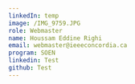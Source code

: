 ```yaml
---
linkedIn: temp
image: /IMG_9759.JPG
role: Webmaster
name: Houssam Eddine Righi
email: webmaster@ieeeconcordia.ca
program: SOEN
linkedin: Test
github: Test
---
```


